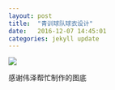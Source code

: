 ```yaml
---
layout: post
title:  "青训球队球衣设计"
date:   2016-12-07 14:45:01
categories: jekyll update
---
```


![](https://fstopgun.github.io/fstopgun/images/jersey.png)

感谢伟泽帮忙制作的图底

